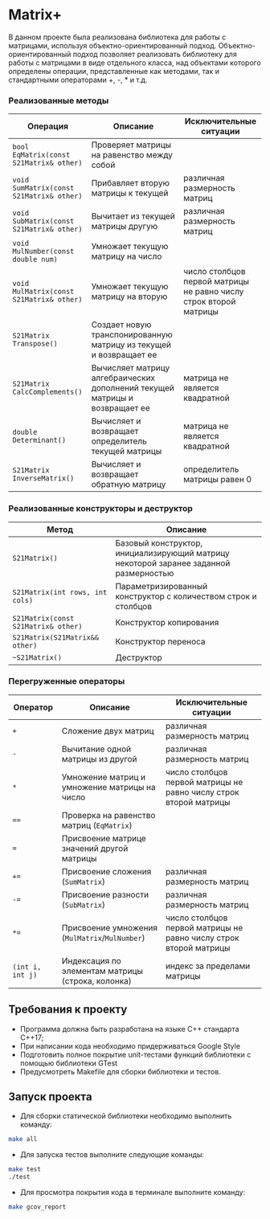 # Matrix+

В данном проекте была реализована библиотека для работы с матрицами, используя объектно-ориентированный подход. Объектно-ориентированный подход позволяет реализовать библиотеку для работы с матрицами в виде отдельного класса, над объектами которого определены операции, представленные как методами, так и стандартными операторами +, -, * и т.д.

### Реализованные методы

| Операция                                 | Описание                                                                    | Исключительные ситуации                                           |
| ---------------------------------------- | --------------------------------------------------------------------------- | ----------------------------------------------------------------- |
| `bool EqMatrix(const S21Matrix& other)`  | Проверяет матрицы на равенство между собой                                  |                                                                   |
| `void SumMatrix(const S21Matrix& other)` | Прибавляет вторую матрицы к текущей                                         | различная размерность матриц                                      |
| `void SubMatrix(const S21Matrix& other)` | Вычитает из текущей матрицы другую                                          | различная размерность матриц                                      |
| `void MulNumber(const double num)`       | Умножает текущую матрицу на число                                           |                                                                   |
| `void MulMatrix(const S21Matrix& other)` | Умножает текущую матрицу на вторую                                          | число столбцов первой матрицы не равно числу строк второй матрицы |
| `S21Matrix Transpose()`                  | Создает новую транспонированную матрицу из текущей и возвращает ее          |                                                                   |
| `S21Matrix CalcComplements()`            | Вычисляет матрицу алгебраических дополнений текущей матрицы и возвращает ее | матрица не является квадратной                                    |
| `double Determinant()`                   | Вычисляет и возвращает определитель текущей матрицы                         | матрица не является квадратной                                    |
| `S21Matrix InverseMatrix()`              | Вычисляет и возвращает обратную матрицу                                     | определитель матрицы равен 0                                      |

### Реализованные конструкторы и деструктор

| Метод                               | Описание                                                                              |
| ----------------------------------- | ------------------------------------------------------------------------------------- |
| `S21Matrix()`                       | Базовый конструктор, инициализирующий матрицу некоторой заранее заданной размерностью |
| `S21Matrix(int rows, int cols)`     | Параметризированный конструктор с количеством строк и столбцов                        |
| `S21Matrix(const S21Matrix& other)` | Конструктор копирования                                                               |
| `S21Matrix(S21Matrix&& other)`      | Конструктор переноса                                                                  |
| `~S21Matrix()`                      | Деструктор                                                                            |

### Перегруженные операторы

| Оператор         | Описание                                          | Исключительные ситуации                                           |
| ---------------- | ------------------------------------------------- | ----------------------------------------------------------------- |
| `+`              | Сложение двух матриц                              | различная размерность матриц                                      |
| `-`              | Вычитание одной матрицы из другой                 | различная размерность матриц                                      |
| `*`              | Умножение матриц и умножение матрицы на число     | число столбцов первой матрицы не равно числу строк второй матрицы |
| `==`             | Проверка на равенство матриц (`EqMatrix`)         |                                                                   |
| `=`              | Присвоение матрице значений другой матрицы        |                                                                   |
| `+=`             | Присвоение сложения (`SumMatrix`)                 | различная размерность матриц                                      |
| `-=`             | Присвоение разности (`SubMatrix`)                 | различная размерность матриц                                      |
| `*=`             | Присвоение умножения (`MulMatrix`/`MulNumber`)    | число столбцов первой матрицы не равно числу строк второй матрицы |
| `(int i, int j)` | Индексация по элементам матрицы (строка, колонка) | индекс за пределами матрицы                                       |

## Требования к проекту 

- Программа должна быть разработана на языке C++ стандарта C++17;
- При написании кода необходимо придерживаться Google Style
- Подготовить полное покрытие unit-тестами функций библиотеки c помощью библиотеки GTest
- Предусмотреть Makefile для сборки библиотеки и тестов.

## Запуск проекта

- Для сборки статической библиотеки необходимо выполнить команду:
```bash
make all
```
- Для запуска тестов выполните следующие команды:
```bash
make test
./test
```
- Для просмотра покрытия кода в терминале выполните команду:
```bash
make gcov_report
```